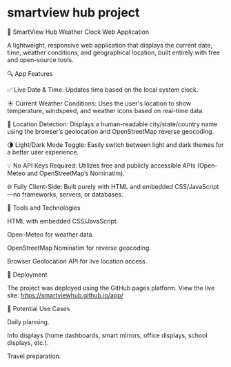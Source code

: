 # smartview hub project
📅 SmartView Hub Weather Clock Web Application

A lightweight, responsive web application that displays the current date, time, weather conditions, and geographical location, built entirely with free and open-source tools.

🔍 App Features

✅ Live Date & Time: Updates time based on the local system clock.

☀️ Current Weather Conditions: Uses the user's location to show temperature, windspeed, and weather icons based on real-time data.

📍 Location Detection: Displays a human-readable city/state/country name using the browser’s geolocation and OpenStreetMap reverse geocoding.

🌗 Light/Dark Mode Toggle: Easily switch between light and dark themes for a better user experience.

💡 No API Keys Required: Utilizes free and publicly accessible APIs (Open-Meteo and OpenStreetMap’s Nominatim).

🌐 Fully Client-Side: Built purely with HTML and embedded CSS/JavaScript—no frameworks, servers, or databases.

🧰 Tools and Technologies

HTML with embedded CSS/JavaScript.

Open-Meteo for weather data.

OpenStreetMap Nominatim for reverse geocoding.

Browser Geolocation API for live location access.

🔗 Deployment

The project was deployed using the GitHub pages platform. View the live site: https://smartviewhub.github.io/app/

📂 Potential Use Cases

Daily planning.

Info displays (home dashboards, smart mirrors, office displays, school displays, etc.).

Travel preparation.
